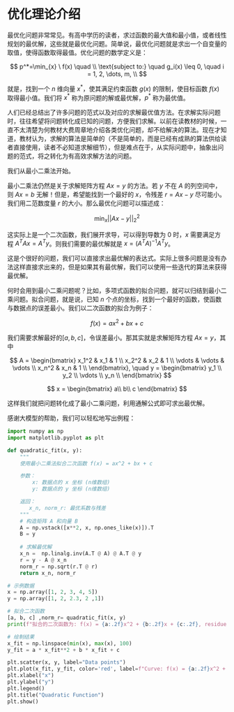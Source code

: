# 优化理论介绍

最优化问题非常常见。有高中学历的读者，求过函数的最大值和最小值，或者线性规划的最优解，这些就是最优化问题。简单说，最优化问题就是求出一个自变量的取值，使得函数取得最值。优化问题的数学定义是：


$$
    p^*=\min_{x} \ f(x) \quad  \\
    \text{subject to:} 
    \quad g_i(x) \leq 0, \quad i = 1, 2, \dots, m, \\
$$

就是，找到一个 $n$ 维向量 $x^*$，使其满足约束函数 $g(x)$ 的限制，使目标函数 $f(x)$ 取得最小值。我们将 $x^*$ 称为原问题的解或最优解，$p^*$ 称为最优值。




人们已经总结出了许多问题的范式以及对应的求解最优值方法。在求解实际问题时，往往希望将问题转化成已知的问题，方便我们求解。以前在读教材的时候，一直不太清楚为何教材大费周章地介绍各类优化问题，却不给解决的算法。现在才知道，教材认为，求解的算法是简单的（不是简单的，而是已经有成熟的算法供给读者直接使用，读者不必知道求解细节），但是难点在于，从实际问题中，抽象出问题的范式，将之转化为有高效求解方法的问题。

我们从最小二乘法开始。

最小二乘法仍然是关于求解矩阵方程 $Ax=y$ 的方法。若 $y$ 不在 $A$ 的列空间中，则 $Ax=b$ 无解！但是，希望能找到一个最好的 $x$，令残差 $r=Ax-y$ 尽可能小。我们用二范数度量 $r$ 的大小。那么最优化问题可以描述成：

$$
\min_x ||Ax - y||_2^2
$$

这实际上是一个二次函数，我们展开求导，可以得到导数为 $0$ 时，$x$ 需要满足方程 $A^T A x = A^T y$。则我们需要的最优解就是 $x = (A^TA)^{-1}A^Ty$。

这是个很好的问题，我们可以直接求出最优解的表达式。实际上很多问题是没有办法这样直接求出来的，但是如果其有最优解，我们可以使用一些迭代的算法来获得最优解。

何时会用到最小二乘问题呢？比如，多项式函数的拟合问题，就可以归结到最小二乘问题。拟合问题，就是说，已知 $n$ 个点的坐标，找到一个最好的函数，使函数与数据点的误差最小。我们以二次函数的拟合为例子：

$$
f(x) = ax^2 + bx + c
$$

我们需要求解最好的$[a, b, c]$，令误差最小。那其实就是求解矩阵方程 $Ax=y$，其中

$$
A = \begin{bmatrix}
x_1^2 & x_1 & 1 \\
x_2^2 & x_2 & 1 \\
\vdots & \vdots & \vdots \\
x_n^2 & x_n & 1 \\
\end{bmatrix}, \quad
y = \begin{bmatrix}
y_1 \\
y_2 \\
\vdots \\
y_n \\
\end{bmatrix}
$$

$$
x = \begin{bmatrix}
a\\
b\\
c
\end{bmatrix}
$$

这样我们就把问题转化成了最小二乘问题，利用通解公式即可求出最优解。

感谢大模型的帮助，我们可以轻松地写出例程：
```python
import numpy as np
import matplotlib.pyplot as plt

def quadratic_fit(x, y):
    """
    使用最小二乘法拟合二次函数 f(x) = ax^2 + bx + c

    参数：
        x: 数据点的 x 坐标 (n维数组)
        y: 数据点的 y 坐标 (n维数组)

    返回：
       x_n, norm_r: 最优系数与残差
    """
    # 构造矩阵 A 和向量 B
    A = np.vstack([x**2, x, np.ones_like(x)]).T
    B = y
 
    # 求解最优解
    x_n =  np.linalg.inv(A.T @ A) @ A.T @ y
    r = y - A @ x_n
    norm_r = np.sqrt(r.T @ r)
    return x_n, norm_r

# 示例数据
x = np.array([1, 2, 3, 4, 5])
y = np.array([1, 2, 2.3, 2 ,1])

# 拟合二次函数
[a, b, c] ,norm_r= quadratic_fit(x, y)
print(f"拟合的二次函数为: f(x) = {a:.2f}x^2 + {b:.2f}x + {c:.2f}, residue = {norm_r}")

# 绘制结果
x_fit = np.linspace(min(x), max(x), 100)
y_fit = a * x_fit**2 + b * x_fit + c

plt.scatter(x, y, label="Data points")
plt.plot(x_fit, y_fit, color='red', label=f"Curve: f(x) = {a:.2f}x^2 + {b:.2f}x + {c:.2f}")
plt.xlabel("x")
plt.ylabel("y")
plt.legend()
plt.title("Quadratic Function")
plt.show()
```